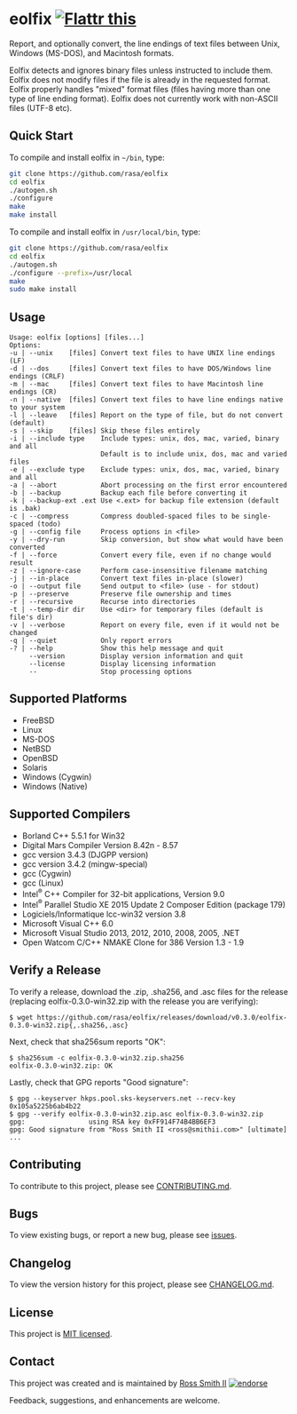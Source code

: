 # eolfix [![Flattr this][flatter_png]][flatter]

Report, and optionally convert, the line endings of text files between Unix, Windows (MS-DOS),
and Macintosh formats.

Eolfix detects and ignores binary files unless instructed to include them.
Eolfix does not modify files if the file is already in the requested format.
Eolfix properly handles "mixed" format files (files having more than one type of line ending format).
Eolfix does not currently work with non-ASCII files (UTF-8 etc).

## Quick Start

To compile and install eolfix in `~/bin`, type:
````bash
git clone https://github.com/rasa/eolfix
cd eolfix
./autogen.sh
./configure
make
make install
````

To compile and install eolfix in `/usr/local/bin`, type:
````bash
git clone https://github.com/rasa/eolfix
cd eolfix
./autogen.sh
./configure --prefix=/usr/local
make
sudo make install
````

## Usage

````
Usage: eolfix [options] [files...]
Options:
-u | --unix    [files] Convert text files to have UNIX line endings (LF)
-d | --dos     [files] Convert text files to have DOS/Windows line endings (CRLF)
-m | --mac     [files] Convert text files to have Macintosh line endings (CR)
-n | --native  [files] Convert text files to have line endings native to your system
-l | --leave   [files] Report on the type of file, but do not convert (default)
-s | --skip    [files] Skip these files entirely
-i | --include type    Include types: unix, dos, mac, varied, binary and all
                       Default is to include unix, dos, mac and varied files
-e | --exclude type    Exclude types: unix, dos, mac, varied, binary and all
-a | --abort           Abort processing on the first error encountered
-b | --backup          Backup each file before converting it
-k | --backup-ext .ext Use <.ext> for backup file extension (default is .bak)
-c | --compress        Compress doubled-spaced files to be single-spaced (todo)
-g | --config file     Process options in <file>
-y | --dry-run         Skip conversion, but show what would have been converted
-f | --force           Convert every file, even if no change would result
-z | --ignore-case     Perform case-insensitive filename matching
-j | --in-place        Convert text files in-place (slower)
-o | --output file     Send output to <file> (use - for stdout)
-p | --preserve        Preserve file ownership and times
-r | --recursive       Recurse into directories
-t | --temp-dir dir    Use <dir> for temporary files (default is file's dir)
-v | --verbose         Report on every file, even if it would not be changed
-q | --quiet           Only report errors
-? | --help            Show this help message and quit
     --version         Display version information and quit
     --license         Display licensing information
     --                Stop processing options
````

## Supported Platforms

* FreeBSD
* Linux
* MS-DOS
* NetBSD
* OpenBSD
* Solaris
* Windows (Cygwin)
* Windows (Native)

## Supported Compilers

* Borland C++ 5.5.1 for Win32
* Digital Mars Compiler Version 8.42n - 8.57
* gcc version 3.4.3 (DJGPP version)
* gcc version 3.4.2 (mingw-special)
* gcc (Cygwin)
* gcc (Linux)
* Intel<sup>&reg;</sup> C++ Compiler for 32-bit applications, Version 9.0
* Intel<sup>&reg;</sup> Parallel Studio XE 2015 Update 2 Composer Edition (package 179)
* Logiciels/Informatique lcc-win32 version 3.8
* Microsoft Visual C++ 6.0
* Microsoft Visual Studio 2013, 2012, 2010, 2008, 2005, .NET
* Open Watcom C/C++ NMAKE Clone for 386  Version 1.3 - 1.9

## Verify a Release

To verify a release, download the .zip, .sha256, and .asc files for the release 
(replacing eolfix-0.3.0-win32.zip with the release you are verifying):

````
$ wget https://github.com/rasa/eolfix/releases/download/v0.3.0/eolfix-0.3.0-win32.zip{,.sha256,.asc}
````

Next, check that sha256sum reports "OK":
````
$ sha256sum -c eolfix-0.3.0-win32.zip.sha256
eolfix-0.3.0-win32.zip: OK
````

Lastly, check that GPG reports "Good signature":

````
$ gpg --keyserver hkps.pool.sks-keyservers.net --recv-key 0x105a5225b6ab4b22
$ gpg --verify eolfix-0.3.0-win32.zip.asc eolfix-0.3.0-win32.zip
gpg:                using RSA key 0xFF914F74B4BB6EF3
gpg: Good signature from "Ross Smith II <ross@smithii.com>" [ultimate]
...
````

## Contributing

To contribute to this project, please see [CONTRIBUTING.md](CONTRIBUTING.md).

## Bugs

To view existing bugs, or report a new bug, please see [issues](../../issues).

## Changelog

To view the version history for this project, please see [CHANGELOG.md](CHANGELOG.md).

## License

This project is [MIT licensed](LICENSE).

## Contact

This project was created and is maintained by [Ross Smith II][] [![endorse][endorse_png]][endorse]

Feedback, suggestions, and enhancements are welcome.

[Ross Smith II]: mailto:ross@smithii.com "ross@smithii.com"
[flatter]: https://flattr.com/submit/auto?user_id=rasa&url=https%3A%2F%2Fgithub.com%2Frasa%2Feolfix
[flatter_png]: http://button.flattr.com/flattr-badge-large.png "Flattr this"
[endorse]: https://coderwall.com/rasa
[endorse_png]: https://api.coderwall.com/rasa/endorsecount.png "endorse"
